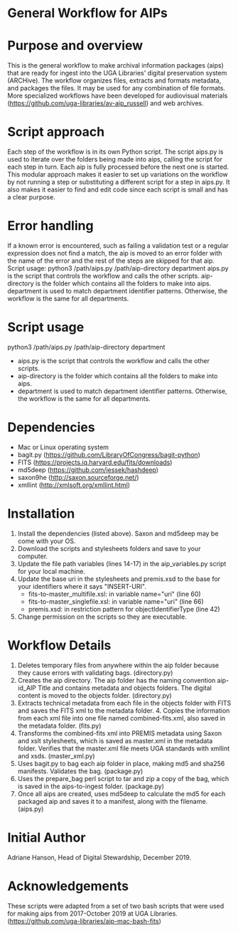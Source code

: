# General Workflow for AIPs

# Purpose and overview
This is the general workflow to make archival information packages (aips) that are ready for ingest into the UGA Libraries' digital preservation system (ARCHive). The workflow organizes files, extracts and formats metadata, and packages the files. It may be used for any combination of file formats. More specialized workflows have been developed for audiovisual materials (https://github.com/uga-libraries/av-aip_russell) and web archives. 

# Script approach
Each step of the workflow is in its own Python script. The script aips.py is used to iterate over the folders being made into aips, calling the script for each step in turn. Each aip is fully processed before the next one is started. This modular approach makes it easier to set up variations on the workflow by not running a step or substituting a different script for a step in aips.py. It also makes it easier to find and edit code since each script is small and has a clear purpose.

# Error handling
If a known error is encountered, such as failing a validation test or a regular expression does not find a match, the aip is moved to an error folder with the name of the error and the rest of the steps are skipped for that aip. 
Script usage: python3 /path/aips.py /path/aip-directory department
aips.py is the script that controls the workflow and calls the other scripts.
aip-directory is the folder which contains all the folders to make into aips.
department is used to match department identifier patterns. Otherwise, the workflow is the same for all departments.

# Script usage
python3 /path/aips.py /path/aip-directory department
* aips.py is the script that controls the workflow and calls the other scripts.
* aip-directory is the folder which contains all the folders to make into aips.
* department is used to match department identifier patterns. Otherwise, the workflow is the same for all departments.

# Dependencies
* Mac or Linux operating system
* bagit.py (https://github.com/LibraryOfCongress/bagit-python)
* FITS (https://projects.iq.harvard.edu/fits/downloads)
* md5deep (https://github.com/jessek/hashdeep)
* saxon9he (http://saxon.sourceforge.net/)
* xmllint (http://xmlsoft.org/xmllint.html)

# Installation
1. Install the dependencies (listed above). Saxon and md5deep may be come with your OS.
2. Download the scripts and stylesheets folders and save to your computer.
3. Update the file path variables (lines 14-17) in the aip_variables.py script for your local machine.
4. Update the base uri in the stylesheets and premis.xsd to the base for your identifiers where it says "INSERT-URI".
    * fits-to-master_multifile.xsl: in variable name="uri" (line 60)
    * fits-to-master_singlefile.xsl: in variable name="uri" (line 66)
    * premis.xsd: in restriction pattern for objectIdentifierType (line 42)
5. Change permission on the scripts so they are executable.

# Workflow Details
1. Deletes temporary files from anywhere within the aip folder because they cause errors with validating bags. (directory.py)
2. Creates the aip directory. The aip folder has the naming convention aip-id_AIP Title and contains metadata and objects folders. The digital content is moved to the objects folder.  (directory.py)
3. Extracts technical metadata from each file in the objects folder with FITS and saves the FITS xml to the metadata folder. 4. Copies the information from each xml file into one file named combined-fits.xml, also saved in the metadata folder. (fits.py)
5. Transforms the combined-fits xml into PREMIS metadata using Saxon and xslt stylesheets, which is saved as master.xml in the metadata folder. Verifies that the master.xml file meets UGA standards with xmllint and xsds. (master_xml.py)
6. Uses bagit.py to bag each aip folder in place, making md5 and sha256 manifests. Validates the bag. (package.py)
7. Uses the prepare_bag perl script to tar and zip a copy of the bag, which is saved in the aips-to-ingest folder. (package.py)
8. Once all aips are created, uses md5deep to calculate the md5 for each packaged aip and saves it to a manifest, along with the filename. (aips.py)

# Initial Author
Adriane Hanson, Head of Digital Stewardship, December 2019.

# Acknowledgements
These scripts were adapted from a set of two bash scripts that were used for making aips from 2017-October 2019 at UGA Libraries. (https://github.com/uga-libraries/aip-mac-bash-fits)

